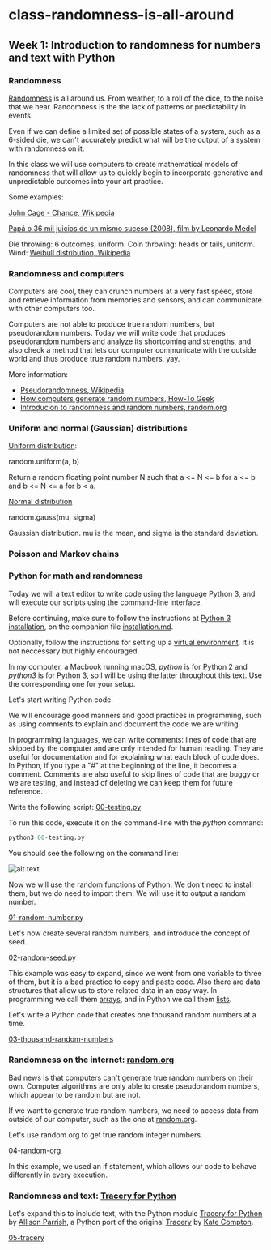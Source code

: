 # class-randomness-is-all-around

## Week 1: Introduction to randomness for numbers and text with Python

### Randomness

[Randomness](https://en.wikipedia.org/wiki/Randomness) is all around us. From weather, to a roll of the dice, to the noise that we hear. Randomness is the the lack of patterns or predictability in events.

Even if we can define a limited set of possible states of a system, such as a 6-sided die, we can't accurately predict what will be the output of a system with randomness on it.

In this class we will use computers to create mathematical models of randomness that will allow us to quickly begin to incorporate generative and unpredictable outcomes into your art practice.

Some examples:

[John Cage - Chance, Wikipedia](https://en.wikipedia.org/wiki/John_Cage#Chance)

[Papá o 36 mil juicios de un mismo suceso (2008), film by Leonardo Medel](https://www.imdb.com/title/tt1334552/)

Die throwing: 6 outcomes, uniform.
Coin throwing: heads or tails, uniform.
Wind: [Weibull distribution, Wikipedia](https://en.wikipedia.org/wiki/Weibull_distribution)


### Randomness and computers

Computers are cool, they can crunch numbers at a very fast speed, store and retrieve information from memories and sensors, and can communicate with other computers too.

Computers are not able to produce true random numbers, but pseudorandom numbers. Today we will write code that produces pseudorandom numbers and analyze its shortcoming and strengths, and also check a method that lets our computer communicate with the outside world and thus produce true random numbers, yay.

More information:

* [Pseudorandomness, Wikipedia](https://en.wikipedia.org/wiki/Pseudorandomness)
* [How computers generate random numbers, How-To Geek](https://www.howtogeek.com/183051/htg-explains-how-computers-generate-random-numbers/)
* [Introducion to randomness and random numbers, random.org](https://www.random.org/randomness/)

### Uniform and normal (Gaussian) distributions



[Uniform distribution](https://en.wikipedia.org/wiki/Uniform_distribution_(continuous)):

random.uniform(a, b)

Return a random floating point number N such that a <= N <= b for a <= b and b <= N <= a for b < a.

[Normal distribution](https://en.wikipedia.org/wiki/Normal_distribution)

random.gauss(mu, sigma)

Gaussian distribution. mu is the mean, and sigma is the standard deviation.

### Poisson and Markov chains



### Python for math and randomness

Today we will a text editor to write code using the language Python 3, and will execute our scripts using the command-line interface.

Before continuing, make sure to follow the instructions at [Python 3 installation](/installation.md/#python-3), on the companion file [installation.md](/installation.md).

Optionally, follow the instructions for setting up a [virtual environment](/virtual-environment.md). It is not neccessary but highly encouraged.

In my computer, a Macbook running macOS, *python* is for Python 2 and *python3* is for Python 3, so I will be using the latter throughout this text. Use the corresponding one for your setup.

Let's start writing Python code.

We will encourage good manners and good practices in programming, such as using comments to explain and document the code we are writing.

In programming languages, we can write comments: lines of code that are skipped by the computer and are only intended for human reading. They are useful for documentation and for explaining what each block of code does. In Python, if you type a "#" at the beginning of the line, it becomes a comment. Comments are also useful to skip lines of code that are buggy or we are testing, and instead of deleting we can keep them for future reference.

Write the following script: [00-testing.py](./../code/week1/00-testing.py)

To run this code, execute it on the command-line with the *python* command:

```python
python3 00-testing.py
```

You should see the following on the command line:

![alt text](https://github.com/montoyamoraga/class-randomness-is-all-around/raw/master/pics/week1-00-testing.png "Testing script")

Now we will use the random functions of Python. We don't need to install them, but we do need to import them. We will use it to output a random number.

[01-random-number.py](./../code/week1/01-random-number.py)

Let's now create several random numbers, and introduce the concept of seed.

[02-random-seed.py](./../code/week1/02-random-seed.py)

This example was easy to expand, since we went from one variable to three of them, but it is a bad practice to copy and paste code. Also there are data structures that allow us to store related data in an easy way. In programming we call them [arrays](https://en.wikipedia.org/wiki/Array_data_structure), and in Python we call them [lists](https://docs.python.org/3.7/tutorial/datastructures.html).

Let's write a Python code that creates one thousand random numbers at a time.

[03-thousand-random-numbers](./../code/week1/03-thousand-random-numbers.py)

### Randomness on the internet: [random.org](https://www.random.org/)

Bad news is that computers can't generate true random numbers on their own. Computer algorithms are only able to create pseudorandom numbers, which appear to be random but are not.

If we want to generate true random numbers, we need to access data from outside of our computer, such as the one at [random.org](https://www.random.org/).

Let's use random.org to get true random integer numbers.

[04-random-org](./../code/week1/04-random-org.py)

In this example, we used an if statement, which allows our code to behave differently in every execution.

### Randomness and text: [Tracery for Python](https://github.com/aparrish/pytracery)

Let's expand this to include text, with the Python module [Tracery for Python](https://github.com/aparrish/pytracery) by [Allison Parrish](http://www.decontextualize.com/), a Python port of the original [Tracery](http://tracery.io/) by [Kate Compton](http://www.galaxykate.com/).

[05-tracery](./../code/week1/05-tracery.py)
